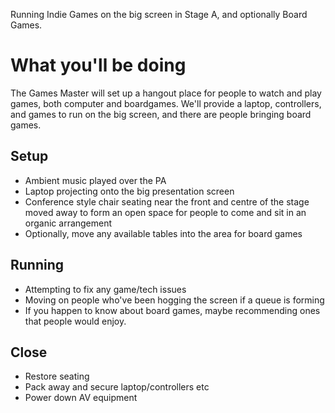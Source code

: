 Running Indie Games on the big screen in Stage A, and optionally Board Games.

# What you'll be doing

The Games Master will set up a hangout place for people to watch and play games,
both computer and boardgames. We'll provide a laptop, controllers, and games to
run on the big screen, and there are people bringing board games.

## Setup

* Ambient music played over the PA
* Laptop projecting onto the big presentation screen
* Conference style chair seating near the front and centre of the stage moved
  away to form an open space for people to come and sit in an organic arrangement
* Optionally, move any available tables into the area for board games

## Running

* Attempting to fix any game/tech issues
* Moving on people who've been hogging the screen if a queue is forming
* If you happen to know about board games, maybe recommending ones that people
  would enjoy.

## Close

* Restore seating
* Pack away and secure laptop/controllers etc
* Power down AV equipment

